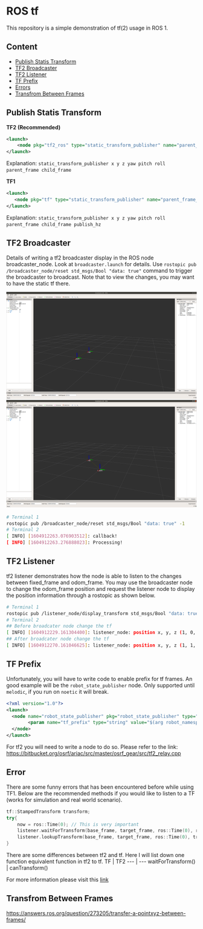 # ROS tf

This repository is a simple demonstration of tf(2) usage in ROS 1.

## Content

- [Publish Statis Transform](#Publish-Statis-Transform)
- [TF2 Broadcaster](#TF2-Broadcaster)
- [TF2 Listener](#TF2-Listener)
- [TF Prefix](#TF-Prefix)
- [Errors](#Error)
- [Transfrom Between Frames](#Transfrom-Between-Frames)

## Publish Statis Transform

**TF2 (Recommended)**  
```xml
<launch>
    <node pkg="tf2_ros" type="static_transform_publisher" name="parent_frame_to_child_frame" args="1 0 0 0 0 0 parent_frame child_frame" />
</launch>
```
Explanation: `static_transform_publisher x y z yaw pitch roll parent_frame child_frame`

**TF1**  
```xml
<launch>
   <node pkg="tf" type="static_transform_publisher" name="parent_frame_to_child_frame" args="1 0 0 0 0 0 parent_frame child_frame 100" />
</launch>
```
Explanation: `static_transform_publisher x y z yaw pitch roll parent_frame child_frame publish_hz`

## TF2 Broadcaster

Details of writing a tf2 broadcaster display in the ROS node broadcaster_node. Look at `broadcaster.launch` for details. Use `rostopic pub /broadcaster_node/reset std_msgs/Bool "data: true"` command to trigger the broadcaster to broadcast. Note that to view the changes, you may want to have the static tf there.  

![before](images/before_broadcast.png) ![after](images/broadcast.png)

```bash
# Terminal 1
rostopic pub /broadcaster_node/reset std_msgs/Bool "data: true" -1
# Terminal 2
[ INFO] [1604912263.076903512]: callback!
[ INFO] [1604912263.276888023]: Processing!
```

## TF2 Listener

tf2 listener demonstrates how the node is able to listen to the changes between fixed_frame and odom_frame. You may use the broadcaster node to change the odom_frame position and request the listener node to display the position information through a rostopic as shown below.  

```bash
# Terminal 1
rostopic pub /listener_node/display_transform std_msgs/Bool "data: true" -1
# Terminal 2
## Before broadcater node change the tf
[ INFO] [1604912229.161304400]: listener_node: position x, y, z (1, 0, 0) x, y, z, w (0, 0, 0, 1)
## After broadcater node change the tf
[ INFO] [1604912270.161046625]: listener_node: position x, y, z (1, 1, 0) x, y, z, w (0, 0, 0, 1)
```

## TF Prefix

Unfortunately, you will have to write code to enable prefix for tf frames. An good example will be the `robot_state_publisher` node. Only supported until `melodic`, if you run on `noetic` it will break.

```xml
<?xml version="1.0"?>
<launch>
  <node name="robot_state_publisher" pkg="robot_state_publisher" type="robot_state_publisher">
        <param name="tf_prefix" type="string" value="$(arg robot_namespace)"/>
  </node>
</launch>
```

For tf2 you will need to write a node to do so. Please refer to the link: https://bitbucket.org/osrf/ariac/src/master/osrf_gear/src/tf2_relay.cpp  

## Error

There are some funny errors that has been encountered before while using TF1. Below are the recommended methods if you would like to listen to a TF (works for simulation and real world scenario).  
```cpp
tf::StampedTransform transform;
try{
    now = ros::Time(0); // This is very important
    listener.waitForTransform(base_frame, target_frame, ros::Time(0), ros::Duration(3.0));
    listener.lookupTransform(base_frame, target_frame, ros::Time(0), transform);
}
```

There are some differences between tf2 and tf. Here I will list down one function equivalent function in tf2 to tf.
TF | TF2 
--- | ---
waitForTransform() | canTransform()

For more information please visit this [link](https://answers.ros.org/question/312648/could-not-find-waitfortransform-function-in-tf2-package-of-ros2/)

## Transfrom Between Frames

https://answers.ros.org/question/273205/transfer-a-pointxyz-between-frames/
